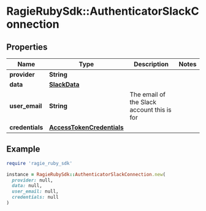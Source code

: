 # RagieRubySdk::AuthenticatorSlackConnection

## Properties

| Name | Type | Description | Notes |
| ---- | ---- | ----------- | ----- |
| **provider** | **String** |  |  |
| **data** | [**SlackData**](SlackData.md) |  |  |
| **user_email** | **String** | The email of the Slack account this is for |  |
| **credentials** | [**AccessTokenCredentials**](AccessTokenCredentials.md) |  |  |

## Example

```ruby
require 'ragie_ruby_sdk'

instance = RagieRubySdk::AuthenticatorSlackConnection.new(
  provider: null,
  data: null,
  user_email: null,
  credentials: null
)
```

